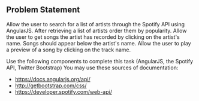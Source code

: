 Problem Statement
---
Allow the user to search for a list of artists through the Spotify API using AngularJS.
After retrieving a list of artists order them by popularity.
Allow the user to get songs the artist has recorded by clicking on the artist's name.  Songs should appear below the artist's name.
Allow the user to play a preview of a song by clicking on the track name.

Use the following components to complete this task (AngularJS, the Spotify API, Twitter Bootstrap)
You may use these sources of documentation:

* https://docs.angularjs.org/api/
* http://getbootstrap.com/css/
* https://developer.spotify.com/web-api/
